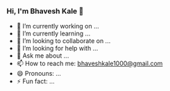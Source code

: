 ### Hi, I'm Bhavesh Kale 👋


- 🔭 I’m currently working on ...
- 🌱 I’m currently learning ...
- 👯 I’m looking to collaborate on ...
- 🤔 I’m looking for help with ...
- 💬 Ask me about ...
- 📫 How to reach me: bhaveshkale1000@gmail.com
- 😄 Pronouns: ...
- ⚡ Fun fact: ...
